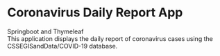 # Coronavirus Daily Report App
 Springboot and Thymeleaf<br/>
 This application displays the daily report of coronavirus cases using the CSSEGISandData/COVID-19 database.
